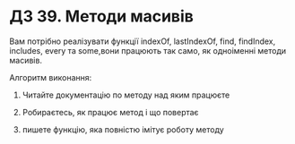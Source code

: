 # ДЗ 39. Методи масивів
Вам потрібно реалізувати функції indexOf, lastIndexOf, find, findIndex, includes, every та some,вони працюють так само, як одноіменні методи масивів.

Алгоритм виконання:

1. Читайте документацію по методу над яким працюєте

2. Робираєтесь, як працює метод і що повертає

3. пишете функцію, яка повністю імітує роботу методу